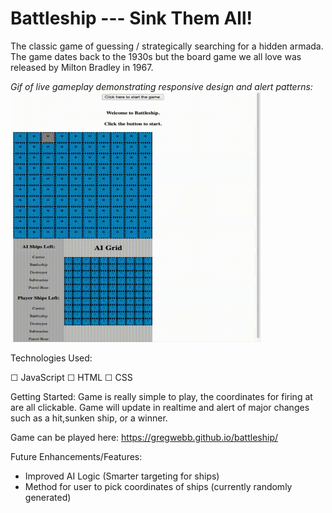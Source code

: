 # Battleship --- Sink Them All!
The classic game of guessing / strategically searching for a hidden armada. The game dates back to the 1930s but the board game we all love was released by Milton Bradley in 1967. 


*Gif of live gameplay demonstrating responsive design and alert patterns:*
<img src="https://github.com/gregwebb/battleship/blob/master/images/battleship.gif?raw=true" width="400" height="400" />


Technologies Used:

☐ JavaScript ☐ HTML ☐ CSS 


Getting Started: 
Game is really simple to play, the coordinates for firing at are all clickable. Game will update in realtime and alert of major changes such as a hit,sunken ship, or a winner.

Game can be played here:
https://gregwebb.github.io/battleship/

Future Enhancements/Features:
- Improved AI Logic (Smarter targeting for ships)
- Method for user to pick coordinates of ships (currently randomly generated)